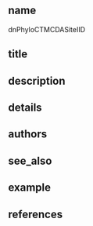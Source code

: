 ## name
dnPhyloCTMCDASiteIID
## title
## description
## details
## authors
## see_also
## example
## references
